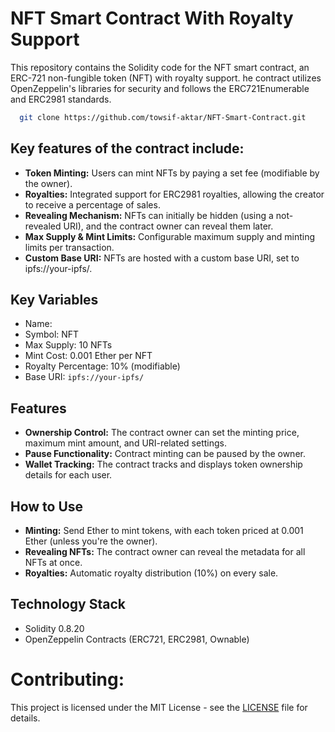 # NFT Smart Contract With Royalty Support
This repository contains the Solidity code for the  NFT smart contract, an ERC-721 non-fungible token (NFT) with royalty support. 
he contract utilizes OpenZeppelin's libraries for security and follows the ERC721Enumerable and ERC2981 standards.

```bash
  git clone https://github.com/towsif-aktar/NFT-Smart-Contract.git
```

## Key features of the contract include:
+  **Token Minting:** Users can mint NFTs by paying a set fee (modifiable by the owner).
+  **Royalties:** Integrated support for ERC2981 royalties, allowing the creator to receive a percentage of sales.
+ **Revealing Mechanism:** NFTs can initially be hidden (using a not-revealed URI), and the contract owner can reveal them later.
+ **Max Supply & Mint Limits:** Configurable maximum supply and minting limits per transaction.
+ **Custom Base URI:** NFTs are hosted with a custom base URI, set to ipfs://your-ipfs/.

## Key Variables
+  Name: 
+  Symbol: NFT
+  Max Supply: 10 NFTs
+  Mint Cost: 0.001 Ether per NFT
+  Royalty Percentage: 10% (modifiable)
+  Base URI: `ipfs://your-ipfs/`

## Features
+  **Ownership Control:** The contract owner can set the minting price, maximum mint amount, and URI-related settings.
+ **Pause Functionality:** Contract minting can be paused by the owner.
+ **Wallet Tracking:** The contract tracks and displays token ownership details for each user.

## How to Use
+  **Minting:** Send Ether to mint tokens, with each token priced at 0.001 Ether (unless you're the owner).
+ **Revealing NFTs:** The contract owner can reveal the metadata for all NFTs at once.
+ **Royalties:** Automatic royalty distribution (10%) on every sale.


## Technology Stack
+  Solidity 0.8.20
+  OpenZeppelin Contracts (ERC721, ERC2981, Ownable)

# Contributing:
  This project is licensed under the MIT License - see the [LICENSE](https://github.com/towsif-aktar/NFT-Smart-Contract?tab=MIT-1-ov-file) file for details.
